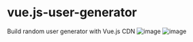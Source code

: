 # vue.js-user-generator
Build random user generator with Vue.js CDN
![image](https://user-images.githubusercontent.com/29174043/167208263-c2f14c66-dd59-443e-a774-26a52c5711bf.png)
![image](https://user-images.githubusercontent.com/29174043/167208296-57cfdeeb-a235-470b-853e-9f1ddc33eb18.png)
